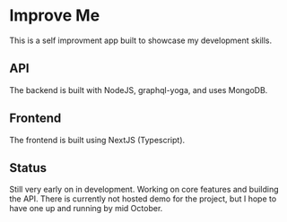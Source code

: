 # Improve Me

This is a self improvment app built to showcase my development skills.

## API

The backend is built with NodeJS, graphql-yoga, and uses MongoDB.

## Frontend

The frontend is built using NextJS (Typescript).

## Status

Still very early on in development. Working on core features and building the API. There is currently not hosted demo for the project, but I hope to have one up and running by mid October.
